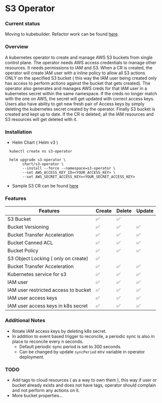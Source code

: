 # S3 Operator

### Current status
Moving to kubebuilder. Refactor work can be found [here](https://github.com/agill17/s3-operator/tree/refactor).

### Overview
A kubernetes operator to create and manage AWS S3 buckets from single control plane. The operator needs AWS access credentials
to manage other resources. It needs permissions to IAM and S3. When a CR is created, the operator will create IAM user
with a inline policy to allow all S3 actions ONLY on the specified S3 bucket ( this way the IAM user being created only has 
access to perform actions against the bucket that gets created). The operator also generates and manages AWS creds for that 
IAM user in a kubernetes secret within the same namespace. If the creds no longer match with the one on AWS, the secret will
get updated with correct access keys. Users also have ability to get new fresh pair of Access keys by simply deleting
the kubernetes secret created by the operator. Finally S3 bucket is created and kept up to date. If the CR is deleted, all 
the IAM resources and S3 resources will get deleted with it.

### Installation
-  Helm Chart ( Helm v3 )
```
  kubectl create ns s3-operator
```
```
  helm upgrade s3-operator \
        chart/s3-operator \
        --install --force --namespace=s3-operator \
        --set AWS_ACCESS_KEY_ID=<YOUR_ACCESS_KEY> \
        --set AWS_SECRET_ACCESS_KEY=<YOUR_SECRET_ACCESS_KEY>
```
- Sample S3 CR can be found [here](https://github.com/agill17/s3-operator/blob/master/deploy/crds/agill.apps_v1alpha1_s3_cr.yaml)

### Features
|Features                               | Create | Delete   | Update |
|---------------------------------------|--------|----------|--------|
| S3 Bucket                             | ✅     | ✅     |       |
| Bucket Versioning                     | ✅     | ✅     | ✅    |
| Bucket Transfer Acceleration          | ✅     | ✅     | ✅    |
| Bucket Canned ACL                     | ✅     | ✅     | ✅    |
| Bucket Policy                         | ✅     | ✅     | ✅    |
| S3 Object Locking ( only on create)   | ✅     |        |        |
| Bucket Transfer Acceleration          | ✅     | ✅     | ✅    |
| Kubernetes service for s3             | ✅     | ✅     | ✅    |
| IAM user                              | ✅     | ✅     | ✅    |
| IAM user restricted access to bucket  | ✅     | ✅     | ✅    |
| IAM user access keys                  | ✅     | ✅     | ✅    |
| IAM user access keys in k8s secret    | ✅     | ✅     | ✅    |







### Additional Notes
- Rotate IAM access keys by deleting k8s secret.
- In addition to event based trigger to reconcile, a periodic sync is also in place to reconcile every n seconds.
    - Default periodic sync period is set to 300 seconds.
    - Can be changed by update `syncPeriod` env variable in operator deployment.

### TODO
- Add tags to cloud resources ( as a way to own them ), this way if user or bucket already exists and does not have tags, operator should complain and not perform any actions on it.
- More bucket properties...
